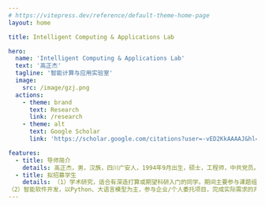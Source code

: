 ```yaml
---
# https://vitepress.dev/reference/default-theme-home-page
layout: home

title: Intelligent Computing & Applications Lab

hero:
  name: 'Intelligent Computing & Applications Lab'
  text: '高正杰'
  tagline: '智能计算与应用实验室'
  image:
    src: /image/gzj.png
  actions:
    - theme: brand
      text: Research
      link: /research
    - theme: alt
      text: Google Scholar
      link: 'https://scholar.google.com/citations?user=-vED2KkAAAAJ&hl=zh-CN'

features:
  - title: 导师简介
    details: 高正杰，男，汉族，四川广安人，1994年9月出生，硕士，工程师，中共党员。2020年6月成都信息工程大学计算机应用技术专业毕业，现任吉利学院专任教师，主要承担课程包括自然语言处理、计算机视觉原理与应用，科研方面主要从事自然语言处理（情感分析、大语言模型）领域的研究。曾在成都中电锦江信息产业有限公司（国营第七八四厂）担任网络系统事业部创新中心主任。发表SCI论文7篇，EI论文1篇，代表论文被引500+次（谷歌学术统计）并入选ESI高被引论文，授权发明专利7件，软著20+件。主持市厅级项目1项，参与四川省重点研发项目1项、四川省科技创新苗子工程资助项目1项、装备预研项目2项，承担和参与企业合作项目若干项。现任International Journal of Advanced AI Applications执行主编，具有包括 Journal of Supercomputing、IEEE Access、Journal of Big Data、Knowledge and Information Systems、Social Network Analysis and Mining 、Discover Computing、Engineering Review在内的多个期刊的审稿经历。联系邮箱：gaozhengjie@guc.edu.cn。
  - title: 拟招募学生
    details: （1）学术研究，适合有深造打算或期望科研入门的同学。期间主要参与课题组科研思路、科研项目的落地实施与推进工作，产出软著、专利、论文；
（2）智能软件开发，以Python、大语言模型为主，参与企业/个人委托项目，完成实际需求的开发落地工作，目标是熟悉软件开发的全生命周期流程，具有软件独立部署、维护的能力。
---
```

